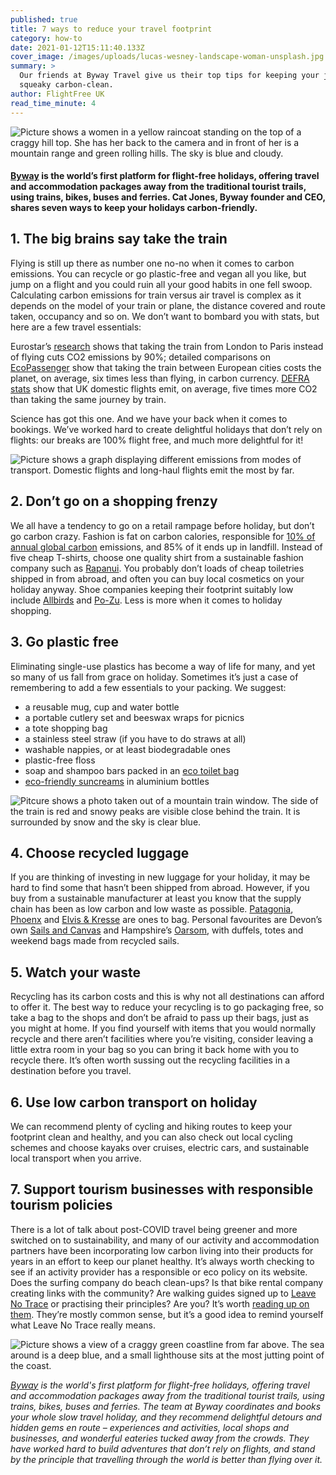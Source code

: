 ```yaml
---
published: true
title: 7 ways to reduce your travel footprint
category: how-to
date: 2021-01-12T15:11:40.133Z
cover_image: /images/uploads/lucas-wesney-landscape-woman-unsplash.jpg
summary: >
  Our friends at Byway Travel give us their top tips for keeping your journeys
  squeaky carbon-clean.
author: FlightFree UK
read_time_minute: 4
---
```

![Picture shows a women in a yellow raincoat standing on the top of a craggy hill top. She has her back to the camera and in front of her is a mountain range and green rolling hills. The sky is blue and cloudy. ](/images/uploads/lucas-wesney-landscape-woman-unsplash.jpg "Credit: Lucas Wesney (Source: Unsplash)")

#### [Byway](https://www.byway.travel/) is the world’s first platform for flight-free holidays, offering travel and accommodation packages away from the traditional tourist trails, using trains, bikes, buses and ferries. Cat Jones, Byway founder and CEO, shares seven ways to keep your holidays carbon-friendly.

## 1. The big brains say take the train

Flying is still up there as number one no-no when it comes to carbon emissions. You can recycle or go plastic-free and vegan all you like, but jump on a flight and you could ruin all your good habits in one fell swoop. Calculating carbon emissions for train versus air travel is complex as it depends on the model of your train or plane, the distance covered and route taken, occupancy and so on. We don’t want to bombard you with stats, but here are a few travel essentials:

Eurostar’s [research](https://www.eurostar-treadlightly.com/en/environment.php) shows that taking the train from London to Paris instead of flying cuts CO2 emissions by 90%; detailed comparisons on [EcoPassenger](http://ecopassenger.org/bin/query.exe/en?L=vs_uic) show that taking the train between European cities costs the planet, on average, six times less than flying, in carbon currency. [DEFRA stats](https://www.gov.uk/government/collections/air-quality-and-emissions-statistics) show that UK domestic flights emit, on average, five times more CO2 than taking the same journey by train.

Science has got this one. And we have your back when it comes to bookings. We’ve worked hard to create delightful holidays that don’t rely on flights: our breaks are 100% flight free, and much more delightful for it!

![Picture shows a graph displaying different emissions from modes of transport. Domestic flights and long-haul flights emit the most by far. ](/images/uploads/emissions-from-diferrent-transport-byway-graph-.png "Transport emissions (Source: Byway)")

## 2. Don’t go on a shopping frenzy

We all have a tendency to go on a retail rampage before holiday, but don’t go carbon crazy. Fashion is fat on carbon calories, responsible for [10% of annual global carbon](https://www.worldbank.org/en/news/feature/2019/09/23/costo-moda-medio-ambiente) emissions, and 85% of it ends up in landfill. Instead of five cheap T-shirts, choose one quality shirt from a sustainable fashion company such as [Rapanui](https://rapanuiclothing.com/our-story/). You probably don’t loads of cheap toiletries shipped in from abroad, and often you can buy local cosmetics on your holiday anyway. Shoe companies keeping their footprint suitably low include [Allbirds](https://www.allbirds.co.uk/pages/sustainability)﻿ and [Po-Zu](https://po-zu.com/pages/sustainable-materials). Less is more when it comes to holiday shopping. 

## 3. Go plastic free

Eliminating single-use plastics has become a way of life for many, and yet so many of us fall from grace on holiday. Sometimes it’s just a case of remembering to add a few essentials to your packing. We suggest:

* a reusable mug, cup and water bottle
* a portable cutlery set and beeswax wraps for picnics
* a tote shopping bag
* a stainless steel straw (if you have to do straws at all)
* washable nappies, or at least biodegradable ones
* plastic-free floss
* soap and shampoo bars packed in an [eco toilet bag](https://www.onenine5.com/)
* [eco-friendly suncreams](https://www.peacewiththewild.co.uk/product/mineral-sunscreen-lotion-spf-50-travel-size-100ml/) in aluminium bottles

![Pitcure shows a photo taken out of a mountain train window. The side of the train is red and snowy peaks are visible close behind the train. It is surrounded by snow and the sky is clear blue. ](/images/uploads/kevin-schmid-snow-mountain-train-unsplash.jpg "Credit: Kevin Schmid (Source: Unsplash)")

## 4. Choose recycled luggage

If you are thinking of investing in new luggage for your holiday, it may be hard to find some that hasn’t been shipped from abroad. However, if you buy from a sustainable manufacturer at least you know that the supply chain has been as low carbon and low waste as possible. [Patagonia](https://www.patagonia.com/home/), [Phoenx](https://phoenx.co/products/phoenx-travel-kit-peak-white) and [Elvis & Kresse](https://www.elvisandkresse.com/) are ones to bag. Personal favourites are Devon’s own [Sails and Canvas](https://sailsandcanvas.co.uk/product-category/bags/flight-bags-kit-bags-duffles/) and Hampshire’s [Oarsom](https://www.oarsum.co.uk/), with duffels, totes and weekend bags made from recycled sails.

## 5. Watch your waste

Recycling has its carbon costs and this is why not all destinations can afford to offer it. The best way to reduce your recycling is to go packaging free, so take a bag to the shops and don’t be afraid to pass up their bags, just as you might at home. If you find yourself with items that you would normally recycle and there aren’t facilities where you’re visiting, consider leaving a little extra room in your bag so you can bring it back home with you to recycle there. It’s often worth sussing out the recycling facilities in a destination before you travel.

## 6. Use low carbon transport on holiday

We can recommend plenty of cycling and hiking routes to keep your footprint clean and healthy, and you can also check out local cycling schemes and choose kayaks over cruises, electric cars, and sustainable local transport when you arrive.

## 7. Support tourism businesses with responsible tourism policies

There is a lot of talk about post-COVID travel being greener and more switched on to sustainability, and many of our activity and accommodation partners have been incorporating low carbon living into their products for years in an effort to keep our planet healthy. It’s always worth checking to see if an activity provider has a responsible or eco policy on its website. Does the surfing company do beach clean-ups? Is that bike rental company creating links with the community? Are walking guides signed up to [Leave No Trace](https://lnt.org/) or practising their principles? Are you? It’s worth [reading up on them](https://lnt.org/why/7-principles/). They’re mostly common sense, but it’s a good idea to remind yourself what Leave No Trace really means.

![Picture shows a view of a craggy green coastline from far above. The sea around is a deep blue, and a small lighthouse sits at the most jutting point of the coast. ](/images/uploads/colton-jones-lighthouse-coast-unsplash.jpg "Credit: Colton Jones (Source: Unsplash)")

*[Byway](https://www.byway.travel/) is the world's first platform for flight-free holidays, offering travel and accommodation packages away from the traditional tourist trails, using trains, bikes, buses and ferries. The team at Byway coordinates and books your whole slow travel holiday, and they recommend delightful detours and hidden gems en route – experiences and activities, local shops and businesses, and wonderful eateries tucked away from the crowds. They have worked hard to build adventures that don’t rely on flights, and stand by the principle that travelling through the world is better than flying over it.*